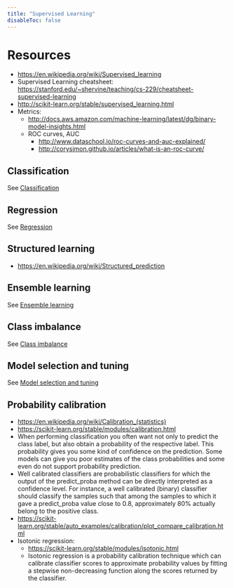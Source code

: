 ```yaml
---
title: "Supervised Learning"
disableToc: false 
---
```


# Resources
- https://en.wikipedia.org/wiki/Supervised_learning
- Supervised Learning cheatsheet: https://stanford.edu/~shervine/teaching/cs-229/cheatsheet-supervised-learning
- http://scikit-learn.org/stable/supervised_learning.html
- Metrics:
	- http://docs.aws.amazon.com/machine-learning/latest/dg/binary-model-insights.html
	- ROC curves, AUC
		- http://www.dataschool.io/roc-curves-and-auc-explained/
		- http://corysimon.github.io/articles/what-is-an-roc-curve/


## Classification
See [Classification](Classification.md)

## Regression
See [Regression](Regression.md)

## Structured learning
- https://en.wikipedia.org/wiki/Structured_prediction

## Ensemble learning
See [Ensemble learning](Ensemble%20learning.md)

## Class imbalance
See [Class imbalance](Class%20imbalance.md)

## Model selection and tuning
See [Model selection and tuning](Model%20selection%20and%20tuning.md)

## Probability calibration
- https://en.wikipedia.org/wiki/Calibration_(statistics)
- https://scikit-learn.org/stable/modules/calibration.html
- When performing classification you often want not only to predict the class label, but also obtain a probability of the respective label. This probability gives you some kind of confidence on the prediction. Some models can give you poor estimates of the class probabilities and some even do not support probability prediction. 
- Well calibrated classifiers are probabilistic classifiers for which the output of the predict_proba method can be directly interpreted as a confidence level. For instance, a well calibrated (binary) classifier should classify the samples such that among the samples to which it gave a predict_proba value close to 0.8, approximately 80% actually belong to the positive class.
- https://scikit-learn.org/stable/auto_examples/calibration/plot_compare_calibration.html
- Isotonic regression: 
	- https://scikit-learn.org/stable/modules/isotonic.html
	- Isotonic regression is a probability calibration technique which can calibrate classifier scores to approximate probability values by fitting a stepwise non-decreasing function along the scores returned by the classifier.